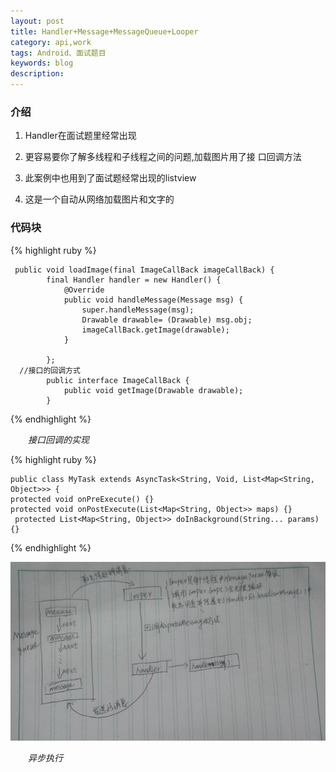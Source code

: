 ```yaml
---
layout: post
title: Handler+Message+MessageQueue+Looper
category: api,work
tags: Android、面试题目
keywords: blog
description:
---
```

### 介绍
1. Handler在面试题里经常出现

1. 更容易要你了解多线程和子线程之间的问题,加载图片用了接 口回调方法
 
1. 此案例中也用到了面试题经常出现的listview
 
1. 这是一个自动从网络加载图片和文字的

### 代码块
{% highlight ruby %}

     public void loadImage(final ImageCallBack imageCallBack) {
            final Handler handler = new Handler() {
                @Override
                public void handleMessage(Message msg) {
                    super.handleMessage(msg);
                    Drawable drawable= (Drawable) msg.obj;
                    imageCallBack.getImage(drawable);
                }
    
            };
      //接口的回调方式
            public interface ImageCallBack {
                public void getImage(Drawable drawable);
            }
{% endhighlight %}

&emsp;&emsp;*接口回调的实现*

{% highlight ruby %}

	public class MyTask extends AsyncTask<String, Void, List<Map<String, Object>>> {
	protected void onPreExecute() {}
	protected void onPostExecute(List<Map<String, Object>> maps) {}
	 protected List<Map<String, Object>> doInBackground(String... params) {}
{% endhighlight %}

<img src="/image/handler.jpg" />

&emsp;&emsp;*异步执行*
